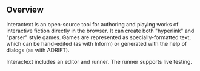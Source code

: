 ## Overview

Interactext is an open-source tool for authoring and playing works of interactive fiction directly in the browser. It can create both "hyperlink" and "parser" style games. Games are represented as specially-formatted text, which can be hand-edited (as with Inform) or generated with the help of dialogs (as with ADRIFT).

Interactext includes an editor and runner. The runner supports live testing.
